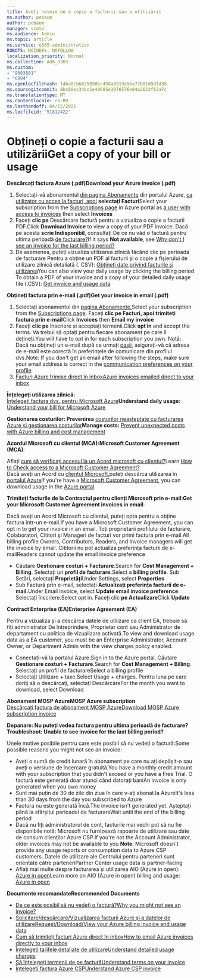 ```yaml
---
title: Aveți nevoie de o copie a facturii sau a utilizării
ms.author: pebaum
author: pebaum
manager: scotv
ms.audience: Admin
ms.topic: article
ms.service: o365-administration
ROBOTS: NOINDEX, NOFOLLOW
localization_priority: Normal
ms.collection: Adm_O365
ms.custom:
- "9003801"
- "6804"
ms.openlocfilehash: 14ba8cb6825090ec458ad919a55a77b01d9dfd38
ms.sourcegitcommit: 8bc60ec34bc1e40685e3976576e04a2623f63a7c
ms.translationtype: MT
ms.contentlocale: ro-RO
ms.lasthandoff: 04/15/2021
ms.locfileid: "51812422"
---
```

# <a name="get-a-copy-of-your-bill-or-usage"></a><span data-ttu-id="60c42-102">Obțineți o copie a facturii sau a utilizării</span><span class="sxs-lookup"><span data-stu-id="60c42-102">Get a copy of your bill or usage</span></span>

<span data-ttu-id="60c42-103">**Descărcați factura Azure (.pdf)**</span><span class="sxs-lookup"><span data-stu-id="60c42-103">**Download your Azure invoice (.pdf)**</span></span>

1. <span data-ttu-id="60c42-104">Selectați-vă abonamentul [din pagina Abonamente](https://portal.azure.com/#blade/Microsoft_Azure_Billing/SubscriptionsBlade) din portalul Azure, [ca utilizator cu acces la facturi, apoi](https://docs.microsoft.com/azure/cost-management-billing/manage/manage-billing-access?WT.mc_id=Portal-Microsoft_Azure_Support) **selectați Facturi**</span><span class="sxs-lookup"><span data-stu-id="60c42-104">Select your subscription from the [Subscriptions page](https://portal.azure.com/#blade/Microsoft_Azure_Billing/SubscriptionsBlade) in Azure portal as [a user with access to invoices](https://docs.microsoft.com/azure/cost-management-billing/manage/manage-billing-access?WT.mc_id=Portal-Microsoft_Azure_Support) then select **Invoices**</span></span>
2. <span data-ttu-id="60c42-105">Faceți **clic pe** Descărcare factură pentru a vizualiza o copie a facturii PDF.</span><span class="sxs-lookup"><span data-stu-id="60c42-105">Click **Download Invoice** to view a copy of your PDF invoice.</span></span> <span data-ttu-id="60c42-106">Dacă pe acesta **scrie Indisponibil**, consultați De ce nu văd o factură pentru ultima perioadă [de facturare?](https://docs.microsoft.com/azure/cost-management-billing/manage/download-azure-invoice-daily-usage-date?WT.mc_id=Portal-Microsoft_Azure_Support#noinvoice)</span><span class="sxs-lookup"><span data-stu-id="60c42-106">If it says **Not available**, see [Why don't I see an invoice for the last billing period?](https://docs.microsoft.com/azure/cost-management-billing/manage/download-azure-invoice-daily-usage-date?WT.mc_id=Portal-Microsoft_Azure_Support#noinvoice)</span></span>
3. <span data-ttu-id="60c42-107">De asemenea, puteți vizualiza utilizarea zilnică făcând clic pe perioada de facturare Pentru a obține un PDF al facturii și o copie a fișierului de utilizare zilnică detaliată (. CSV): [Obțineți date privind facturile și utilizarea](https://docs.microsoft.com/azure/cost-management-billing/manage/download-azure-invoice-daily-usage-date?WT.mc_id=Portal-Microsoft_Azure_Support)</span><span class="sxs-lookup"><span data-stu-id="60c42-107">You can also view your daily usage by clicking the billing period To obtain a PDF of your invoice and a copy of your detailed daily usage file (.CSV): [Get invoice and usage data](https://docs.microsoft.com/azure/cost-management-billing/manage/download-azure-invoice-daily-usage-date?WT.mc_id=Portal-Microsoft_Azure_Support)</span></span>

<span data-ttu-id="60c42-108">**Obțineți factura prin e-mail (.pdf)**</span><span class="sxs-lookup"><span data-stu-id="60c42-108">**Get your invoice in email (.pdf)**</span></span>

1. <span data-ttu-id="60c42-109">Selectați abonamentul din [pagina Abonamente.](https://ms.portal.azure.com/#blade/Microsoft_Azure_Billing/SubscriptionsBlade)</span><span class="sxs-lookup"><span data-stu-id="60c42-109">Select your subscription from the [Subscriptions page](https://ms.portal.azure.com/#blade/Microsoft_Azure_Billing/SubscriptionsBlade).</span></span> <span data-ttu-id="60c42-110">Faceți **clic pe Facturi, apoi** **trimiteți factura prin e-mail**</span><span class="sxs-lookup"><span data-stu-id="60c42-110">Click **Invoices** then **Email my invoice**</span></span>
2. <span data-ttu-id="60c42-111">Faceți **clic pe** înscriere și acceptați termenii.</span><span class="sxs-lookup"><span data-stu-id="60c42-111">Click **opt in** and accept the terms.</span></span> <span data-ttu-id="60c42-112">Va trebui să optați pentru fiecare abonament pe care îl dețineți.</span><span class="sxs-lookup"><span data-stu-id="60c42-112">You will have to opt in for each subscription you own.</span></span> <span data-ttu-id="60c42-113">Notă: Dacă nu obțineți un e-mail după ce urmați [pașii,](https://account.windowsazure.com/profile) asigurați-vă că adresa de e-mail este corectă în preferințele de comunicare din profilul dvs.</span><span class="sxs-lookup"><span data-stu-id="60c42-113">Note: If you don't get an email after following the steps, make sure your email address is correct in the [communication preferences on your profile](https://account.windowsazure.com/profile)</span></span>
3. [<span data-ttu-id="60c42-114">Facturi Azure trimise direct în inbox</span><span class="sxs-lookup"><span data-stu-id="60c42-114">Azure invoices emailed direct to your inbox</span></span>](https://azure.microsoft.com/blog/azure-email-invoices/)

<span data-ttu-id="60c42-115">**Înțelegeți utilizarea zilnică:**  
 [Înțelegeți factura dvs. pentru Microsoft Azure](https://docs.microsoft.com/azure/cost-management-billing/understand/review-individual-bill?WT.mc_id=Portal-Microsoft_Azure_Support)</span><span class="sxs-lookup"><span data-stu-id="60c42-115">**Understand daily usage:** 
[Understand your bill for Microsoft Azure](https://docs.microsoft.com/azure/cost-management-billing/understand/review-individual-bill?WT.mc_id=Portal-Microsoft_Azure_Support)</span></span>  

<span data-ttu-id="60c42-116">**Gestionarea costurilor: Prevenirea** [costurilor neașteptate cu facturarea Azure și gestionarea costurilor](https://docs.microsoft.com/azure/cost-management-billing/manage/getting-started?WT.mc_id=Portal-Microsoft_Azure_Support)</span><span class="sxs-lookup"><span data-stu-id="60c42-116">**Manage costs:** [Prevent unexpected costs with Azure billing and cost management](https://docs.microsoft.com/azure/cost-management-billing/manage/getting-started?WT.mc_id=Portal-Microsoft_Azure_Support)</span></span>  

<span data-ttu-id="60c42-117">**Acordul Microsoft cu clientul (MCA):**</span><span class="sxs-lookup"><span data-stu-id="60c42-117">**Microsoft Customer Agreement (MCA)**:</span></span>

<span data-ttu-id="60c42-118">Aflați  [cum să verificați accesul la un Acord microsoft cu clientul?](https://docs.microsoft.com/azure/cost-management-billing/manage/download-azure-invoice-daily-usage-date?WT.mc_id=Portal-Microsoft_Azure_Support#check-access-to-a-microsoft-customer-agreement)</span><span class="sxs-lookup"><span data-stu-id="60c42-118">Learn  [How to Check access to a Microsoft Customer Agreement?](https://docs.microsoft.com/azure/cost-management-billing/manage/download-azure-invoice-daily-usage-date?WT.mc_id=Portal-Microsoft_Azure_Support#check-access-to-a-microsoft-customer-agreement)</span></span>  
<span data-ttu-id="60c42-119">Dacă aveți un Acord cu [clientul Microsoft,](https://docs.microsoft.com/azure/cost-management-billing/manage/download-azure-invoice-daily-usage-date?WT.mc_id=Portal-Microsoft_Azure_Support#check-access-to-a-microsoft-customer-agreement)puteți descărca utilizarea în [portalul Azure](https://portal.azure.com/)</span><span class="sxs-lookup"><span data-stu-id="60c42-119">If you're have a [Microsoft Customer Agreement](https://docs.microsoft.com/azure/cost-management-billing/manage/download-azure-invoice-daily-usage-date?WT.mc_id=Portal-Microsoft_Azure_Support#check-access-to-a-microsoft-customer-agreement), you can download usage in the [Azure portal](https://portal.azure.com/)</span></span>

<span data-ttu-id="60c42-120">**Trimiteți facturile de la Contractul pentru clienți Microsoft prin e-mail:**</span><span class="sxs-lookup"><span data-stu-id="60c42-120">**Get your Microsoft Customer Agreement invoices in email**:</span></span>

<span data-ttu-id="60c42-121">Dacă aveți un Acord Microsoft cu clientul, puteți opta pentru a obține factura într-un e-mail.</span><span class="sxs-lookup"><span data-stu-id="60c42-121">If you have a Microsoft Customer Agreement, you can opt in to get your invoice in an email.</span></span> <span data-ttu-id="60c42-122">Toți proprietarii profilului de facturare, Colaboratori, Cititori și Manageri de facturi vor primi factura prin e-mail.</span><span class="sxs-lookup"><span data-stu-id="60c42-122">All billing profile Owners, Contributors, Readers, and Invoice managers will get the invoice by email.</span></span> <span data-ttu-id="60c42-123">Cititorii nu pot actualiza preferința facturii de e-mail</span><span class="sxs-lookup"><span data-stu-id="60c42-123">Readers cannot update the email invoice preference</span></span>

- <span data-ttu-id="60c42-124">Căutare **Gestionare costuri + Facturare**.</span><span class="sxs-lookup"><span data-stu-id="60c42-124">Search for **Cost Management + Billing**.</span></span> <span data-ttu-id="60c42-125">Selectați un **profil de facturare.**</span><span class="sxs-lookup"><span data-stu-id="60c42-125">Select a **billing profile**.</span></span> <span data-ttu-id="60c42-126">Sub Setări, selectați **Proprietăți**</span><span class="sxs-lookup"><span data-stu-id="60c42-126">Under Settings, select **Properties**</span></span>
- <span data-ttu-id="60c42-127">Sub Factură prin e-mail, selectați **Actualizați preferința facturii de e-mail.**</span><span class="sxs-lookup"><span data-stu-id="60c42-127">Under Email Invoice, select **Update email invoice preference**.</span></span> <span data-ttu-id="60c42-128">Selectați înscriere.</span><span class="sxs-lookup"><span data-stu-id="60c42-128">Select opt in.</span></span> <span data-ttu-id="60c42-129">Faceți clic **pe Actualizare**</span><span class="sxs-lookup"><span data-stu-id="60c42-129">Click **Update**</span></span>

<span data-ttu-id="60c42-130">**Contract Enterprise (EA)**</span><span class="sxs-lookup"><span data-stu-id="60c42-130">**Enterprise Agreement (EA)**</span></span>

<span data-ttu-id="60c42-131">Pentru a vizualiza și a descărca datele de utilizare ca client EA, trebuie să fiți administrator De întreprindere, Proprietar cont sau Administrator de departament cu politica de vizualizare activată.</span><span class="sxs-lookup"><span data-stu-id="60c42-131">To view and download usage data as a EA customer, you must be an Enterprise Administrator, Account Owner, or Department Admin with the view charges policy enabled.</span></span>

- <span data-ttu-id="60c42-132">Conectați-vă la portalul Azure.</span><span class="sxs-lookup"><span data-stu-id="60c42-132">Sign in to the Azure portal.</span></span> <span data-ttu-id="60c42-133">Căutare **Gestionare costuri + Facturare**.</span><span class="sxs-lookup"><span data-stu-id="60c42-133">Search for **Cost Management + Billing**.</span></span> <span data-ttu-id="60c42-134">Selectați un profil de facturare</span><span class="sxs-lookup"><span data-stu-id="60c42-134">Select a billing profile</span></span>
- <span data-ttu-id="60c42-135">Selectați Utilizare + taxe.</span><span class="sxs-lookup"><span data-stu-id="60c42-135">Select Usage + charges.</span></span> <span data-ttu-id="60c42-136">Pentru luna pe care doriți să o descărcați, selectați Descărcare</span><span class="sxs-lookup"><span data-stu-id="60c42-136">For the month you want to download, select Download</span></span>

<span data-ttu-id="60c42-137">**Abonament MOSP Azure**</span><span class="sxs-lookup"><span data-stu-id="60c42-137">**MOSP Azure subscription**</span></span>  
[<span data-ttu-id="60c42-138">Descărcați factura de abonament MOSP Azure</span><span class="sxs-lookup"><span data-stu-id="60c42-138">Download MOSP Azure subscription invoice</span></span>](https://docs.microsoft.com/azure/cost-management-billing/understand/download-azure-invoice?WT.mc_id=Portal-Microsoft_Azure_Support#download-your-mosp-azure-subscription-invoice)

<span data-ttu-id="60c42-139">**Depanare: Nu puteți vedea factura pentru ultima perioadă de facturare?**</span><span class="sxs-lookup"><span data-stu-id="60c42-139">**Troubleshoot: Unable to see invoice for the last billing period?**</span></span>

<span data-ttu-id="60c42-140">Unele motive posibile pentru care este posibil să nu vedeți o factură:</span><span class="sxs-lookup"><span data-stu-id="60c42-140">Some possible reasons you might not see an invoice:</span></span>

- <span data-ttu-id="60c42-141">Aveți o sumă de credit lunară în abonament pe care nu ați depășit-o sau aveți o versiune de încercare gratuită.</span><span class="sxs-lookup"><span data-stu-id="60c42-141">You have a monthly credit amount with your subscription that you didn't exceed or you have a Free Trial.</span></span> <span data-ttu-id="60c42-142">O factură este generată doar atunci când datorați bani</span><span class="sxs-lookup"><span data-stu-id="60c42-142">An invoice is only generated when you owe money</span></span>
- <span data-ttu-id="60c42-143">Sunt mai puțin de 30 de zile din ziua în care v-ați abonat la Azure</span><span class="sxs-lookup"><span data-stu-id="60c42-143">It's less than 30 days from the day you subscribed to Azure</span></span>
- <span data-ttu-id="60c42-144">Factura nu este generată încă.</span><span class="sxs-lookup"><span data-stu-id="60c42-144">The invoice isn't generated yet.</span></span> <span data-ttu-id="60c42-145">Așteptați până la sfârșitul perioadei de facturare</span><span class="sxs-lookup"><span data-stu-id="60c42-145">Wait until the end of the billing period</span></span>
- <span data-ttu-id="60c42-146">Dacă nu fiți administratorul de cont, facturile mai vechi pot să nu fie disponibile notă: Microsoft nu furnizează rapoarte de utilizare sau date de consum clienților Azure CSP.</span><span class="sxs-lookup"><span data-stu-id="60c42-146">If you're not the Account Administrator, older invoices may not be available to you **Note**: Microsoft doesn't provide any usage reports or consumption data to Azure CSP customers.</span></span> <span data-ttu-id="60c42-147">Datele de utilizare ale Centrului pentru parteneri sunt orientate către parteneri</span><span class="sxs-lookup"><span data-stu-id="60c42-147">Partner Center usage data is partner-facing</span></span>
- <span data-ttu-id="60c42-148">Aflați mai multe despre facturarea și utilizarea AIO (Azure in open): [Azure in open](https://azure.microsoft.com/offers/ms-azr-0111p/)</span><span class="sxs-lookup"><span data-stu-id="60c42-148">Learn more on AIO (Azure in open) billing and usage: [Azure in open](https://azure.microsoft.com/offers/ms-azr-0111p/)</span></span>

<span data-ttu-id="60c42-149">**Documente recomandate**</span><span class="sxs-lookup"><span data-stu-id="60c42-149">**Recommended Documents**</span></span>

- [<span data-ttu-id="60c42-150">De ce este posibil să nu vedeți o factură?</span><span class="sxs-lookup"><span data-stu-id="60c42-150">Why you might not see an invoice?</span></span>](https://docs.microsoft.com/azure/cost-management-billing/understand/download-azure-invoice?WT.mc_id=Portal-Microsoft_Azure_Support#noinvoice)
- [<span data-ttu-id="60c42-151">Solicitare/descărcare/Vizualizarea facturii Azure și a datelor de utilizare</span><span class="sxs-lookup"><span data-stu-id="60c42-151">Request/Download/View your Azure billing invoice and usage data</span></span>](https://docs.microsoft.com/azure/cost-management-billing/manage/download-azure-invoice-daily-usage-date?WT.mc_id=Portal-Microsoft_Azure_Support)
- [<span data-ttu-id="60c42-152">Cum să trimiteți facturi Azure direct în inbox</span><span class="sxs-lookup"><span data-stu-id="60c42-152">How to email Azure invoices directly to your inbox</span></span>](https://docs.microsoft.com/azure/cost-management-billing/manage/download-azure-invoice-daily-usage-date?WT.mc_id=Portal-Microsoft_Azure_Support)
- [<span data-ttu-id="60c42-153">Înțelegeți tarifele detaliate de utilizare</span><span class="sxs-lookup"><span data-stu-id="60c42-153">Understand detailed usage charges</span></span>](https://docs.microsoft.com/azure/cost-management-billing/understand/review-individual-bill?WT.mc_id=Portal-Microsoft_Azure_Support#csv)
- [<span data-ttu-id="60c42-154">Să înțelegeți termenii de pe factură</span><span class="sxs-lookup"><span data-stu-id="60c42-154">Understand terms on your invoice</span></span>](https://docs.microsoft.com/azure/cost-management-billing/understand/understand-invoice?WT.mc_id=Portal-Microsoft_Azure_Support)
- [<span data-ttu-id="60c42-155">Înțelegeți factura Azure CSP</span><span class="sxs-lookup"><span data-stu-id="60c42-155">Understand Azure CSP invoice</span></span>](https://docs.microsoft.com/partner-center/azure-plan-lp?WT.mc_id=Portal-Microsoft_Azure_Support)

